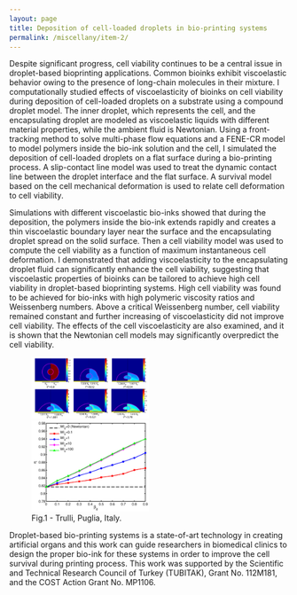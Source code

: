```yaml
---
layout: page
title: Deposition of cell-loaded droplets in bio-printing systems
permalink: /miscellany/item-2/
---
```


<!-- MathJax -->
<script defer type="text/javascript" id="MathJax-script" src="https://cdn.jsdelivr.net/npm/mathjax@3.1.2/es5/tex-mml-chtml.js"></script>
<script defer src="https://polyfill.io/v3/polyfill.min.js?features=es6"></script>


Despite significant progress, cell viability continues to be a central issue in droplet-based bioprinting applications. Common bioinks exhibit viscoelastic behavior owing to the presence of long-chain molecules in their mixture. I computationally studied effects of viscoelasticity of bioinks on cell viability during deposition of cell-loaded droplets on a substrate using a compound droplet model. The inner droplet, which represents the cell, and the encapsulating droplet are modeled as viscoelastic liquids with different material properties, while the ambient fluid is Newtonian. Using a front-tracking method to solve multi-phase flow equations and a FENE-CR model to model polymers inside the bio-ink solution and the cell, I simulated the deposition of cell-loaded droplets on a flat surface during a bio-printing process. A slip-contact line model was used to treat the dynamic contact line between the droplet interface and the flat surface. A survival model based on the cell mechanical deformation is used to relate cell deformation to cell viability.

Simulations with different viscoelastic bio-inks showed that during the deposition, the polymers inside the bio-ink extends rapidly and creates a thin viscoelastic boundary layer near the surface and the encapsulating droplet spread on the solid surface. Then a cell viability model was used to compute the cell viability as a function of maximum instantaneous cell deformation. I demonstrated that adding viscoelasticity to the encapsulating droplet fluid can significantly enhance the cell viability, suggesting that viscoelastic properties of bioinks can be tailored to achieve high cell viability in droplet-based bioprinting systems. High cell viability was found to be achieved for bio-inks with high polymeric viscosity ratios and Weissenberg numbers. Above a critical Weissenberg number, cell viability remained constant and further increasing of viscoelasticity did not improve cell viability. The effects of the cell viscoelasticity are also examined, and it is shown that the Newtonian cell models may significantly overpredict the cell viability.

 <figure>
  <img src="/images/fig3a.jpg" alt="Trulli" style="width:50%">
  <img src="/images/fig3b.jpg" alt="Trulli" style="width:50%">

  <figcaption>Fig.1 - Trulli, Puglia, Italy.</figcaption>
</figure> 

Droplet-based bio-printing systems is a state-of-art technology in creating artificial organs and this work can guide researchers in biomedical clinics to design the proper bio-ink for these systems in order to improve the cell survival during printing process. This work was supported by the Scientific and Technical Research Council of Turkey (TUBITAK), Grant No. 112M181, and the COST Action Grant No. MP1106.

